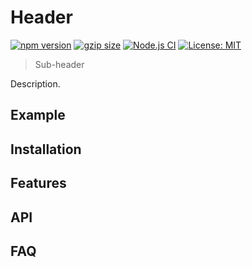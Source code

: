 # Header

[![npm version][package-version-badge]][package-version]
[![gzip size][package-size-badge]][package-size]
[![Node.js CI](https://github.com/karolis-sh/template-javascript/actions/workflows/node.js.yml/badge.svg)](https://github.com/karolis-sh/template-javascript/actions/workflows/node.js.yml)
[![License: MIT](https://img.shields.io/badge/license-mit-yellow.svg)](https://opensource.org/licenses/MIT)

> Sub-header

Description.

## Example

## Installation

## Features

## API

## FAQ

[package-version-badge]: https://badge.fury.io/js/react.svg
[package-version]: https://www.npmjs.com/package/react
[package-size-badge]: https://img.shields.io/bundlephobia/minzip/react?label=gzip
[package-size]: https://bundlephobia.com/result?p=react
